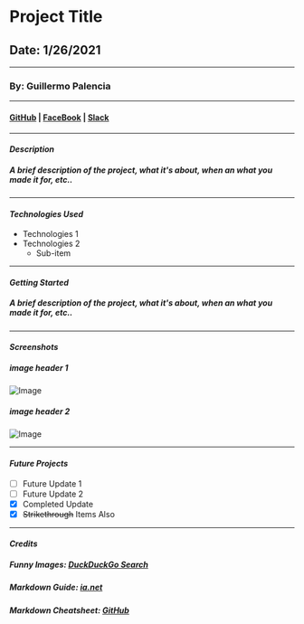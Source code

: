 # Project Title

## Date: 1/26/2021

---

### By: Guillermo Palencia

---

#### [GitHub]() | [FaceBook]() | [Slack]()

---

#### **_Description_**

##### A brief description of the project, what it's about, when an what you made it for, etc..

---

#### **_Technologies Used_**

- Technologies 1
- Technologies 2
  - Sub-item

---

#### **_Getting Started_**

##### A brief description of the project, what it's about, when an what you made it for, etc..

---

#### **_Screenshots_**

##### image header 1

![Image](https://external-content.duckduckgo.com/iu/?u=https%3A%2F%2Ftbtjamz.com%2Fwp-content%2Fuploads%2F2022%2F02%2Fkanye-west-donda-livestream-01.jpg&f=1&nofb=1)

##### image header 2

![Image](https://external-content.duckduckgo.com/iu/?u=https%3A%2F%2Ftse1.mm.bing.net%2Fth%3Fid%3DOIP.6EyfGyBfvJgFpRgJ_43-WAHaEK%26pid%3DApi&f=1)

---

#### **_Future Projects_**

- [ ] Future Update 1
- [ ] Future Update 2
- [x] Completed Update
- [x] ~~Strikethrough~~ Items Also

---

#### **_Credits_**

##### Funny Images: [DuckDuckGo Search](duckduckgo.com)

##### Markdown Guide: [ia.net](https://ia.net/writer/support/general/markdown-guide)

##### Markdown Cheatsheet: [GitHub](https://guides.github.com/pdfs/markdown-cheatsheet-online.pdf)

